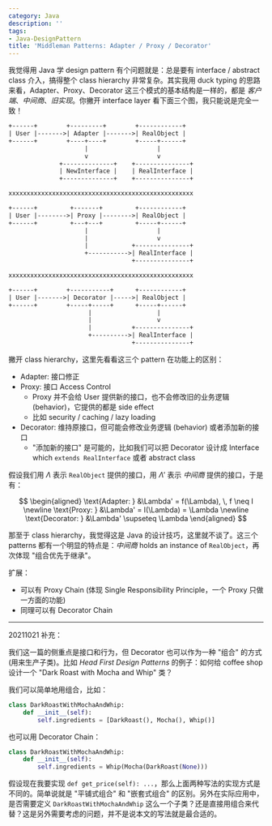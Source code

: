 ```yaml
---
category: Java
description: ''
tags:
- Java-DesignPattern
title: 'Middleman Patterns: Adapter / Proxy / Decorator'
---
```


我觉得用 Java 学 design pattern 有个问题就是：总是要有 interface / abstract class 介入，搞得整个 class hierarchy 非常复杂。其实我用 duck typing 的思路来看，Adapter、Proxy、Decorator 这三个模式的基本结构是一样的，都是 _客户端_、_中间商_、_旧实现_。你撇开 interface layer 看下面三个图，我只能说是完全一致！

```txt
+------+        +---------+        +------------+
| User |------->| Adapter |------->| RealObject |
+------+        +----+----+        +-----+------+
                     |                   |
                     v                   v
              +--------------+    +---------------+
              | NewInterface |    | RealInterface |
              +--------------+    +---------------+

xxxxxxxxxxxxxxxxxxxxxxxxxxxxxxxxxxxxxxxxxxxxxxxxxxx

+------+         +-------+         +------------+
| User |-------->| Proxy |-------->| RealObject |
+------+         +---+---+         +-----+------+
                     |                   |
                     |                   v
                     |            +---------------+
                     +----------->| RealInterface |
                                  +---------------+

xxxxxxxxxxxxxxxxxxxxxxxxxxxxxxxxxxxxxxxxxxxxxxxxxxx

+------+        +-----------+      +------------+
| User |------->| Decorator |----->| RealObject |
+------+        +-----+-----+      +-----+------+
                      |                  |
                      |                  v
                      |           +---------------+
                      +---------->| RealInterface |
                                  +---------------+
```

撇开 class hierarchy，这里先看看这三个 pattern 在功能上的区别：

- Adapter: 接口修正
- Proxy: 接口 Access Control
  - Proxy 并不会给 User 提供新的接口，也不会修改旧的业务逻辑 (behavior)，它提供的都是 side effect
  - 比如 security / caching / lazy loading
- Decorator: 维持原接口，但可能会修改业务逻辑 (behavior) 或者添加新的接口
  - "添加新的接口" 是可能的，比如我们可以把 Decorator 设计成 Interface which `extends RealInterface` 或者 abstract class

假设我们用 $\Lambda$ 表示 `RealObject` 提供的接口，用 $\Lambda'$ 表示 _中间商_ 提供的接口，于是有：

$$
\begin{aligned}
\text{Adapter: }   &\Lambda' = f(\Lambda), \, f \neq I \newline
\text{Proxy: }     &\Lambda' = I(\Lambda) = \Lambda \newline
\text{Decorator: } &\Lambda' \supseteq \Lambda
\end{aligned}
$$

那至于 class hierarchy，我觉得这是 Java 的设计技巧，这里就不谈了。这三个 patterns 都有一个明显的特点是：_中间商_ holds an instance of `RealObject`，再次体现 "组合优先于继承"。

扩展：

- 可以有 Proxy Chain (体现 Single Responsibility Principle，一个 Proxy 只做一方面的功能)
- 同理可以有 Decorator Chain

-----

20211021 补充：

我们这一篇的侧重点是接口和行为，但 Decorator 也可以作为一种 "组合" 的方式 (用来生产子类)。比如 _Head First Design Patterns_ 的例子：如何给 coffee shop 设计一个 "Dark Roast with Mocha and Whip" 类？

我们可以简单地用组合，比如：

```python
class DarkRoastWithMochaAndWhip:
    def __init__(self):
        self.ingredients = [DarkRoast(), Mocha(), Whip()]
```

也可以用 Decorator Chain：

```python
class DarkRoastWithMochaAndWhip:
    def __init__(self):
        self.ingredients = Whip(Mocha(DarkRoast(None)))
```

假设现在我要实现 `def get_price(self): ...`，那么上面两种写法的实现方式是不同的。简单说就是 "平铺式组合" 和 "嵌套式组合" 的区别。另外在实际应用中，是否需要定义 `DarkRoastWithMochaAndWhip` 这么一个子类？还是直接用组合来代替？这是另外需要考虑的问题，并不是说本文的写法就是最合适的。
